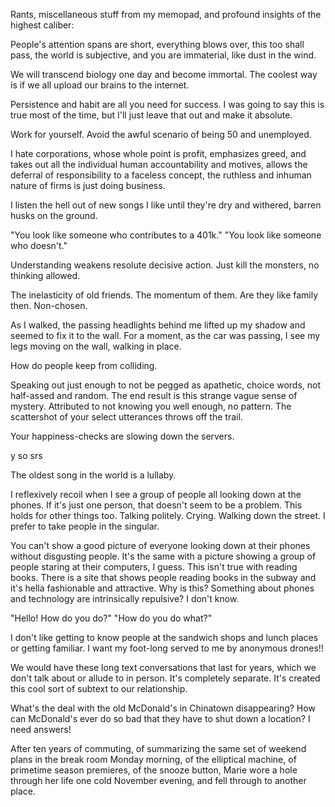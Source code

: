 Rants, miscellaneous stuff from my memopad, and profound insights of the highest caliber:

People's attention spans are short, everything blows over, this too shall pass, the world is subjective, and you are immaterial, like dust in the wind.

We will transcend biology one day and become immortal. The coolest way is if we all upload our brains to the internet.

Persistence and habit are all you need for success. I was going to say this is true most of the time, but I'll just leave that out and make it absolute.

Work for yourself. Avoid the awful scenario of being 50 and unemployed.

I hate corporations, whose whole point is profit, emphasizes greed, and takes out all the individual human accountability and motives, allows the deferral of responsibility to a faceless concept, the ruthless and inhuman nature of firms is just doing business.

I listen the hell out of new songs I like until they're dry and withered, barren husks on the ground.

"You look like someone who contributes to a 401k."
"You look like someone who doesn't."

Understanding weakens resolute decisive action. Just kill the monsters, no thinking allowed.

The inelasticity of old friends. The momentum of them. Are they like family then. Non-chosen.

As I walked, the passing headlights behind me lifted up my shadow and seemed to fix it to the wall. For a moment, as the car was passing, I see my legs moving on the wall, walking in place.

How do people keep from colliding.

Speaking out just enough to not be pegged as apathetic, choice words, not half-assed and random. The end result is this strange vague sense of mystery. Attributed to not knowing you well enough, no pattern. The scattershot of your select utterances throws off the trail.

Your happiness-checks are slowing down the servers.

y so srs

The oldest song in the world is a lullaby.

I reflexively recoil when I see a group of people all looking down at the phones. If it's just one person, that doesn't seem to be a problem. This holds for other things too. Talking politely. Crying. Walking down the street. I prefer to take people in the singular.

You can't show a good picture of everyone looking down at their phones without disgusting people. It's the same with a picture showing a group of people staring at their computers, I guess. This isn't true with reading books. There is a site that shows people reading books in the subway and it's hella fashionable and attractive. Why is this? Something about phones and technology are intrinsically repulsive? I don't know.

"Hello! How do you do?"
"How do you do what?"

I don't like getting to know people at the sandwich shops and lunch places or getting familiar. I want my foot-long served to me by anonymous drones!!

We would have these long text conversations that last for years, which we don't talk about or allude to in person. It's completely separate. It's created this cool sort of subtext to our relationship.

What's the deal with the old McDonald's in Chinatown disappearing? How can McDonald's ever do so bad that they have to shut down a location? I need answers!

After ten years of commuting, of summarizing the same set of weekend plans in the break room Monday morning, of the elliptical machine, of primetime season premieres, of the snooze button, Marie wore a hole through her life one cold November evening, and fell through to another place.
